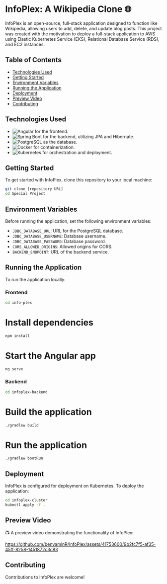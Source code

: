 
# InfoPlex: A Wikipedia Clone 🌐

InfoPlex is an open-source, full-stack application designed to function like Wikipedia, allowing users to add, delete, and update blog posts. This project was created with the motivation to deploy a full-stack application to AWS using Elastic Kubernetes Service (EKS), Relational Database Service (RDS), and EC2 instances.

## Table of Contents

- [Technologies Used](#technologies-used)
- [Getting Started](#getting-started)
- [Environment Variables](#environment-variables)
- [Running the Application](#running-the-application)
- [Deployment](#deployment)
- [Preview Video](#preview-video)
- [Contributing](#contributing)

## Technologies Used

- ![Angular](https://img.shields.io/badge/Angular-DD0031?style=for-the-badge&logo=angular&logoColor=white) for the frontend.
- ![Spring Boot](https://img.shields.io/badge/Spring_Boot-6DB33F?style=for-the-badge&logo=spring-boot&logoColor=white) for the backend, utilizing JPA and Hibernate.
- ![PostgreSQL](https://img.shields.io/badge/PostgreSQL-316192?style=for-the-badge&logo=postgresql&logoColor=white) as the database.
- ![Docker](https://img.shields.io/badge/Docker-2496ED?style=for-the-badge&logo=docker&logoColor=white) for containerization.
- ![Kubernetes](https://img.shields.io/badge/kubernetes-326CE5.svg?&style=for-the-badge&logo=kubernetes&logoColor=white) for orchestration and deployment.

## Getting Started

To get started with InfoPlex, clone this repository to your local machine:

```bash
git clone [repository URL]
cd Special Project
```

## Environment Variables

Before running the application, set the following environment variables:

- `JDBC_DATABASE_URL`: URL for the PostgreSQL database.
- `JDBC_DATABASE_USERNAME`: Database username.
- `JDBC_DATABASE_PASSWORD`: Database password.
- `CORS_ALLOWED_ORIGINS`: Allowed origins for CORS.
- `BACKEND_ENDPOINT`: URL of the backend service.

## Running the Application

To run the application locally:

### Frontend

```bash
cd info-plex
```
# Install dependencies
```bash
npm install
```
# Start the Angular app
```bash
ng serve
```

### Backend

```bash
cd infoplex-backend
```
# Build the application
```bash
./gradlew build
```
# Run the application
```bash
./gradlew bootRun
```

## Deployment

InfoPlex is configured for deployment on Kubernetes. To deploy the application:

```bash
cd infoplex-cluster
kubectl apply -f .
```

## Preview Video
📺 A preview video demonstrating the functionality of InfoPlex:

https://github.com/benyaminR/InfoPlex/assets/41753600/9b2fc7f5-af35-45ff-8258-1451872c3c83

## Contributing

Contributions to InfoPlex are welcome!
